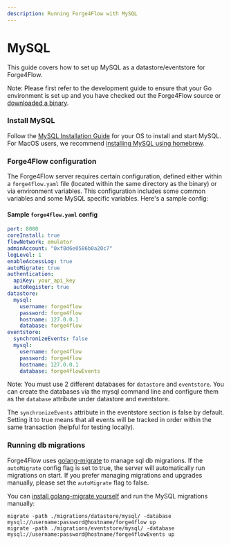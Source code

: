 ```yaml
---
description: Running Forge4Flow with MySQL
---
```


# MySQL

This guide covers how to set up MySQL as a datastore/eventstore for Forge4Flow.

Note: Please first refer to the development guide to ensure that your Go environment is set up and you have checked out the Forge4Flow source or [downloaded a binary](https://github.com/forge4flow/forge4flow-core/releases).

### Install MySQL

Follow the [MySQL Installation Guide](https://dev.mysql.com/doc/mysql-installation-excerpt/8.0/en/) for your OS to install and start MySQL. For MacOS users, we recommend [installing MySQL using homebrew](https://formulae.brew.sh/formula/mysql).

### Forge4Flow configuration

The Forge4Flow server requires certain configuration, defined either within a `forge4flow.yaml` file (located within the same directory as the binary) or via environment variables. This configuration includes some common variables and some MySQL specific variables. Here's a sample config:

#### Sample `forge4flow.yaml` config

```yaml
port: 8000
coreInstall: true
flowNetwork: emulator
adminAccount: "0xf8d6e0586b0a20c7"
logLevel: 1
enableAccessLog: true
autoMigrate: true
authentication:
  apiKey: your_api_key
  autoRegister: true
datastore:
  mysql:
    username: forge4flow
    password: forge4flow
    hostname: 127.0.0.1
    database: forge4flow
eventstore:
  synchronizeEvents: false
  mysql:
    username: forge4flow
    password: forge4flow
    hostname: 127.0.0.1
    database: forge4flowEvents
```

Note: You must use 2 different databases for `datastore` and `eventstore`. You can create the databases via the mysql command line and configure them as the `database` attribute under datastore and eventstore.

The `synchronizeEvents` attribute in the eventstore section is false by default. Setting it to true means that all events will be tracked in order within the same transaction (helpful for testing locally).

### Running db migrations

Forge4Flow uses [golang-migrate](https://github.com/golang-migrate/migrate) to manage sql db migrations. If the `autoMigrate` config flag is set to true, the server will automatically run migrations on start. If you prefer managing migrations and upgrades manually, please set the `autoMigrate` flag to false.

You can [install golang-migrate yourself](https://github.com/golang-migrate/migrate/tree/master/cmd/migrate) and run the MySQL migrations manually:

```shell
migrate -path ./migrations/datastore/mysql/ -database mysql://username:password@hostname/forge4flow up
migrate -path ./migrations/eventstore/mysql/ -database mysql://username:password@hostname/forge4flowEvents up
```

